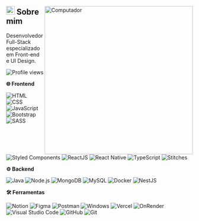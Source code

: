 <div>
  <img
    src="https://raw.githubusercontent.com/MicaelliMedeiros/micaellimedeiros/master/image/computer-illustration.png" 
    width="400px"
    align="right"
    alt="Computador"
  >
  <div>
    <h2>
      <span><img src="https://imgur.com/YBRZguG.gif" width="23px" height="23px"></span>
      Sobre mim
    </h2>
    <p align="left">
      Desenvolvedor Full-Stack especializado em Front-end e UI Design.
      <p align="left"> <img src="https://komarev.com/ghpvc/?username=edilandosaturnino" color="#2F6DB9" alt="Profile views" /> </p>
    </p>
    <div>
      <p align="left">
        <strong>🌐 Frontend</strong>
      </p>
      <p align="left">
        <img src="https://img.shields.io/badge/-HTML-05122A?style=for-the-badge&logo=html5" alt="HTML">
        <img src="https://img.shields.io/badge/-CSS-05122A?style=for-the-badge&logo=CSS3&logoColor=1572B6" alt="CSS">
        <img src="https://img.shields.io/badge/-JavaScript-05122A?style=for-the-badge&logo=javascript" alt="JavaScript">
        <img src="https://img.shields.io/badge/-bootstrap-05122A?style=for-the-badge&logo=bootstrap" alt="Bootstrap">
        <img src="https://img.shields.io/badge/-sass-05122A?style=for-the-badge&logo=sass&logoColor=CC6699" alt="SASS">
        <img src="https://img.shields.io/badge/-styledcomponents-05122A?style=for-the-badge&logo=styledcomponents&logoColor=CC6699" alt="Styled Components">
        <img src="https://img.shields.io/badge/-reactjs-05122A?style=for-the-badge&logo=react&logoColor=2F6DB9" alt="ReactJS">
        <img src="https://img.shields.io/badge/-reactnative-05122A?style=for-the-badge&logo=react&logoColor=ffffff" alt="React Native">
        <img src="https://img.shields.io/badge/-typescript-05122A?style=for-the-badge&logo=typescript&logoColor=2F6DB9" alt="TypeScript">
        <img src="https://img.shields.io/badge/-stitches-05122A?style=for-the-badge&logo=stitches&logoColor=2F6DB9" alt="Stitches">
      </p>
    </div>
  </div>
</div>

<div>
  <p align="left">
    <strong>⚙️ Backend</strong>
  </p>
  <p align="left">
    <img src="https://img.shields.io/badge/-Java-05122A?style=for-the-badge&logo=java&logoColor=white" alt="Java">
    <img src="https://img.shields.io/badge/-nodejs-05122A?style=for-the-badge&logo=nodedotjs" alt="Node.js">
    <img src="https://img.shields.io/badge/-mongodb-05122A?style=for-the-badge&logo=mongodb" alt="MongoDB">
    <img src="https://img.shields.io/badge/-MySQL-05122A?style=for-the-badge&logo=mysql&logoColor=4479A1" alt="MySQL">
    <img src="https://img.shields.io/badge/-Docker-05122A?style=for-the-badge&logo=docker&logoColor=0db7ed" alt="Docker">
    <img src="https://img.shields.io/badge/-NestJS-05122A?style=for-the-badge&logo=nestjs&logoColor=e0234e" alt="NestJS">
  </p>
</div>

<div>
  <p align="left">
    <strong>🛠️ Ferramentas</strong>
  </p>
  <p align="left">
    <img src="https://img.shields.io/badge/-Notion-05122A?style=for-the-badge&logo=notion" alt="Notion">
    <img src="https://img.shields.io/badge/-Figma-05122A?style=for-the-badge&logo=figma" alt="Figma">
    <img src="https://img.shields.io/badge/-Postman-05122A?style=for-the-badge&logo=postman" alt="Postman">
    <img src="https://img.shields.io/badge/-Windows-05122A?style=for-the-badge&logo=windows" alt="Windows">
    <img src="https://img.shields.io/badge/-Vercel-05122A?style=for-the-badge&logo=vercel" alt="Vercel">
    <img src="https://img.shields.io/badge/-OnRender-05122A?style=for-the-badge&logo=onrender" alt="OnRender">
    <img src="https://img.shields.io/badge/-VSCode-05122A?style=for-the-badge&logo=visualstudiocode" alt="Visual Studio Code">
    <img src="https://img.shields.io/badge/-GitHub-05122A?style=for-the-badge&logo=github" alt="GitHub">
    <img src="https://img.shields.io/badge/-Git-05122A?style=for-the-badge&logo=git" alt="Git">
  </p>
</div>
